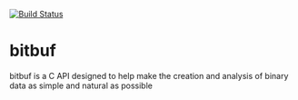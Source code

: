 [![Build Status](https://travis-ci.org/mkchoi212/bitbuf.svg?branch=master)](https://travis-ci.org/mkchoi212/bitbuf)
# bitbuf
bitbuf is a C API designed to help make the creation and analysis of binary data as simple and natural as possible
